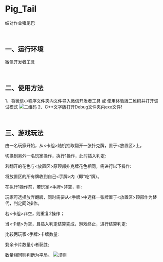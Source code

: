 # Pig_Tail
结对作业猪尾巴

&nbsp;
## 一、运行环境

微信开发者工具

&nbsp;
## 二、使用方法

1、将微信小程序文件夹内文件导入微信开发者工具 或 使用体验版二维码并打开调试模式
![二维码](https://images.cnblogs.com/cnblogs_com/blogs/704044/galleries/2050576/o_211024154700_oGR_P5fTZQmV63f7QkNoRzbcYK6Q.jpg)
2、C++文字版打开Debug文件夹内exe文件!

&nbsp;
## 三、游戏玩法

由一名玩家开始，从<卡组>随机抽取翻开一张扑克牌，置于<放置区>上。

切换到另外一名玩家操作，执行1操作，此时插入判定:

若翻开的花色与<放置区>原顶部扑克牌花色相同，需进行以下操作:

将放置区的所有牌收到自己<手牌>内（即”吃“牌）。

在执行1操作前，若玩家<手牌>非空，则:

玩家可选择放弃翻牌，同时需要从<手牌>中选择一张牌置于<放置区>顶部作为替代，判定同2操作。

若<卡组>非空，则重复2操作；

当<卡组>为空，且插入判定结算完成，游戏终止，进行结算判定:

比较两玩家<手牌>卡牌数量:

剩余卡片数量小者获胜;

数量相同则判断为平局。
![规则](https://img2020.cnblogs.com/blog/2515504/202109/2515504-20210924095841663-358698831.png)
